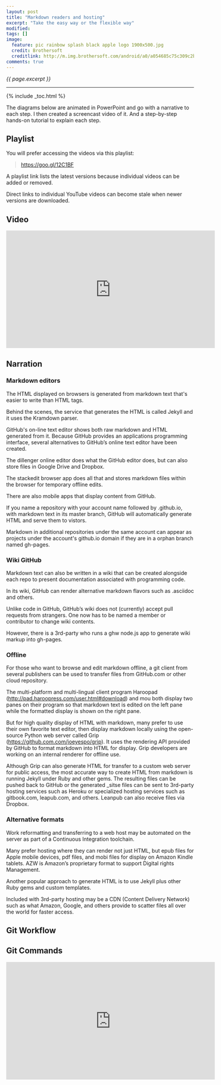 ```yaml
---
layout: post
title: "Markdown readers and hosting"
excerpt: "Take the easy way or the flexible way"
modified:
tags: []
image:
  feature: pic rainbow splash black apple logo 1900x500.jpg
  credit: Brothersoft
  creditlink: http://m.img.brothersoft.com/android/a0/a054685c75c309c2b6dfd3c96972dded_screeshots_3.jpeg
comments: true
---
```

<i>{{ page.excerpt }}</i>
<hr />

{% include _toc.html %}

The diagrams below are animated in PowerPoint and go with a narrative to each step.
I then created a screencast video of it.
And a step-by-step hands-on tutorial to explain each step.

## Playlist
You will prefer accessing the videos via this playlist:

> <a target="_blank" href="https://goo.gl/12C1BF">https://goo.gl/12C1BF</a>

A playlist link lists the latest versions because individual videos can be added or removed.

Direct links to individual YouTube videos can become stale when newer versions are downloaded.

## Video

<iframe width="560" height="315" src="https://www.youtube.com/embed/ub2DFbn16zg" frameborder="0" allowfullscreen></iframe>

## Narration

### Markdown editors
The HTML displayed on browsers is generated from markdown text that's easier to write than HTML tags. 

Behind the scenes, the service that generates the HTML is called Jekyll and it uses the Kramdown parser.

GitHub's on-line text editor shows both raw markdown and HTML generated from it. Because GitHub provides an applications programming interface, several alternatives to GitHub’s online text editor have been created.

The dillenger online editor does what the GitHub editor does, 
but can also store files in Google Drive and Dropbox.

The stackedit browser app does all that and stores markdown files within the browser for temporary offline edits.

There are also mobile apps that display content from GitHub.

If you name a repository with your account name followed by .github.io, 
with markdown text in its master branch, GitHub will automatically 
generate HTML and serve them to vistors.

Markdown in additional repositories under the same account
can appear as projects under the account's github.io domain 
if they are in a orphan branch named gh-pages.

### Wiki GitHub
Markdown text can also be written in a wiki that can be created alongside each repo to present documentation associated with programming code.

In its wiki, GitHub can render alternative markdown flavors such as .asciidoc and others.

Unlike code in GitHub, GitHub’s wiki does not (currently) accept pull requests from strangers. 
One now has to be named a member or contributor to change wiki contents.

However, there is a 3rd-party who runs a ghw node.js app to generate wiki markup into gh-pages.

### Offline
For those who want to browse and edit markdown offline, a git client from several publishers can be used to transfer files from GitHub.com or other cloud repository.

The multi-platform and multi-lingual client program Haroopad (http://pad.haroopress.com/user.html#download) and mou both display two panes on their program so that markdown text is edited on the left pane while the formatted display is shown on the right pane.

But for high quality display of HTML with markdown, many prefer to use their own favorite text editor, then display markdown locally using the open-source Python web server called 
Grip (https://github.com.com/joeyespo/grip). 
It uses the rendering API provided by GitHub to format markdown into HTML for display. Grip developers are working on an internal renderer for offline use. 

Although Grip can also generate HTML for transfer to a custom web server for public access,
the most accurate way to create HTML from markdown is running Jekyll under Ruby and other gems.
The resulting files can be pushed back to GitHub or the generated _sitse files can be sent to
3rd-party hosting services
such as Heroku or specialized hosting services such as 
gitbook.com, leapub.com, and others. Leanpub can also receive files via Dropbox. 

### Alternative formats
Work reformatting and transferring to a web host may be automated on the server as part of a Continuous Integration toolchain. 

Many prefer hosting where they can render not just HTML, but epub files for Apple mobile devices, pdf files, and mobi files for display on Amazon Kindle tablets. AZW is Amazon’s proprietary format to support Digital rights Management.

Another popular approach to generate HTML is to use Jekyll plus other Ruby gems and custom templates. 

Included with 3rd-party hosting may be a CDN (Content Delivery Network) such as what Amazon, Google, and others provide to scatter files all over the world for faster access.


## Git Workflow



## Git Commands

<iframe width="560" height="315" src="https://www.youtube.com/embed/aQru5c6GwFs" frameborder="0" allowfullscreen></iframe>


